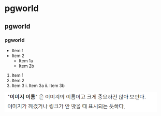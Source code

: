 # pgworld
## pgworld
### pgworld

* Item 1
* Item 2
  * Item 1a
   * Item 2b

1. Item 1
2. Item 2
3. Item 3
     i. Item 3a
     ii. Item 3b


![Test](/image/aaa.png)
